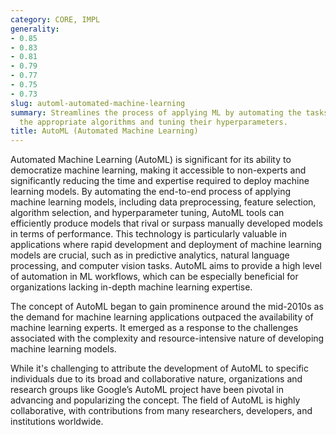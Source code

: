```yaml
---
category: CORE, IMPL
generality:
- 0.85
- 0.83
- 0.81
- 0.79
- 0.77
- 0.75
- 0.73
slug: automl-automated-machine-learning
summary: Streamlines the process of applying ML by automating the tasks of selecting
  the appropriate algorithms and tuning their hyperparameters.
title: AutoML (Automated Machine Learning)
---
```


Automated Machine Learning (AutoML) is significant for its ability to democratize machine learning, making it accessible to non-experts and significantly reducing the time and expertise required to deploy machine learning models. By automating the end-to-end process of applying machine learning models, including data preprocessing, feature selection, algorithm selection, and hyperparameter tuning, AutoML tools can efficiently produce models that rival or surpass manually developed models in terms of performance. This technology is particularly valuable in applications where rapid development and deployment of machine learning models are crucial, such as in predictive analytics, natural language processing, and computer vision tasks. AutoML aims to provide a high level of automation in ML workflows, which can be especially beneficial for organizations lacking in-depth machine learning expertise.

The concept of AutoML began to gain prominence around the mid-2010s as the demand for machine learning applications outpaced the availability of machine learning experts. It emerged as a response to the challenges associated with the complexity and resource-intensive nature of developing machine learning models.

While it's challenging to attribute the development of AutoML to specific individuals due to its broad and collaborative nature, organizations and research groups like Google’s AutoML project have been pivotal in advancing and popularizing the concept. The field of AutoML is highly collaborative, with contributions from many researchers, developers, and institutions worldwide.